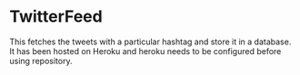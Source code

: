 # TwitterFeed
This fetches the tweets with a particular hashtag and store it in a database.
It has been hosted on Heroku and heroku needs to be configured before using repository.

